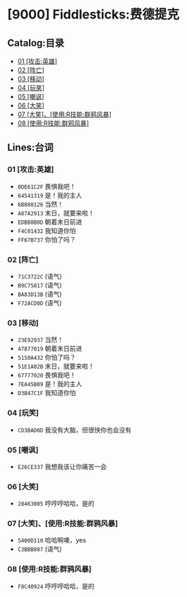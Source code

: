 # [9000] Fiddlesticks:费德提克
## Catalog:目录
* [01 [攻击:英雄]](#01-攻击英雄)
* [02 [阵亡]](#02-阵亡)
* [03 [移动]](#03-移动)
* [04 [玩笑]](#04-玩笑)
* [05 [嘲讽]](#05-嘲讽)
* [06 [大笑]](#06-大笑)
* [07 [大笑]、[使用:R技能:群鸦风暴]](#07-大笑使用R技能群鸦风暴)
* [08 [使用:R技能:群鸦风暴]](#08-使用R技能群鸦风暴)
## Lines:台词
### **01 [攻击:英雄]**
- `0DE61C2F` 畏惧我吧！
- `64541319` 是！我的主人
- `6B808126` 当然！
- `A87A2913` 末日，就要来啦！
- `EDBB8B0D` 朝着末日前进
- `F4C01432` 我知道你怕
- `FF67B737` 你怕了吗？

### **02 [阵亡]**
- `71C3722C` (语气)
- `B9C75817` (语气)
- `BA83D13B` (语气)
- `F72ACD0D` (语气)

### **03 [移动]**
- `23E92937` 当然！
- `47877019` 朝着末日前进
- `5150A432` 你怕了吗？
- `51E1A02B` 末日，就要来啦！
- `67777020` 畏惧我吧！
- `7EA45B09` 是！我的主人
- `D3B47C1F` 我知道你怕

### **04 [玩笑]**
- `CD3BAD0D` 我没有大脑，但很快你也会没有

### **05 [嘲讽]**
- `E26CE337` 我想我该让你痛苦一会

### **06 [大笑]**
- `28463005` 哼哼哼哈哈，是的

### **07 [大笑]、[使用:R技能:群鸦风暴]**
- `5A00D110` 哈哈啊噢，yes
- `C3BBB807` (语气)

### **08 [使用:R技能:群鸦风暴]**
- `F8C40924` 哼哼哼哈哈，是的